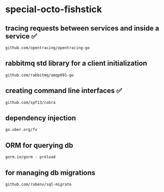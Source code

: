 # special-octo-fishstick


## tracing requests between services and inside a service ✅
    github.com/opentracing/opentracing-go

## rabbitmq std library for a client initialization
    github.com/rabbitmq/amqp091-go

## creating command line interfaces ✅
    github.com/spf13/cobra

##  dependency injection 
    go.uber.org/fx

## ORM for querying db
    gorm.io/gorm - preload

## for managing db migrations
    github.com/rubenv/sql-migrate 





